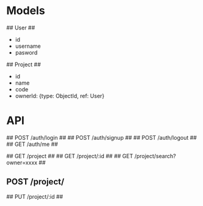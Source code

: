 # Models #

## User ##

- id
- username
- pasword

## Project ##

- id
- name
- code
- ownerId: {type: ObjectId, ref: User}


# API #

## POST /auth/login ##
## POST /auth/signup ##
## POST /auth/logout ##
## GET /auth/me ##

## GET /project ##
## GET /project/:id ##
## GET /project/search?owner=xxxx ##
## POST /project/ ##
## PUT /project/:id ##

